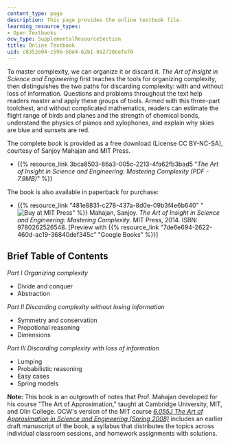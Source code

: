```yaml
---
content_type: page
description: This page provides the online textbook file.
learning_resource_types:
- Open Textbooks
ocw_type: SupplementalResourceSection
title: Online Textbook
uid: c8352e04-c596-50e4-62b1-0a2738eefa70
---
```


To master complexity, we can organize it or discard it. _The Art of Insight in Science and Engineering_ first teaches the tools for organizing complexity, then distinguishes the two paths for discarding complexity: with and without loss of information. Questions and problems throughout the text help readers master and apply these groups of tools. Armed with this three-part toolchest, and without complicated mathematics, readers can estimate the flight range of birds and planes and the strength of chemical bonds, understand the physics of pianos and xylophones, and explain why skies are blue and sunsets are red.

The complete book is provided as a free download (License CC BY-NC-SA), courtesy of Sanjoy Mahajan and MIT Press.

*   {{% resource_link 3bca8503-86a3-005c-2213-4fa62fb3bad5 "_The Art of Insight in Science and Engineering: Mastering Complexity (PDF - 7.9MB)_" %}}

The book is also available in paperback for purchase:

*   {{% resource_link "481e8831-c278-437a-8d0e-09b3f4e6b640" "![Buy at MIT Press](/images/mp_logo.gif)" %}} Mahajan, Sanjoy. _The Art of Insight in Science and Engineering: Mastering Complexity_. MIT Press, 2014. ISBN: 9780262526548. \[Preview with {{% resource_link "7de6e694-2622-460d-ac19-36840def345c" "Google Books" %}}\]

Brief Table of Contents
-----------------------

_Part I Organizing complexity_

*   Divide and conquer
*   Abstraction

_Part II Discarding complexity without losing information_

*   Symmetry and conservation
*   Propotional reasoning
*   Dimensions

_Part III Discarding complexity with loss of information_

*   Lumping
*   Probabilistic reasoning
*   Easy cases
*   Spring models

**Note:** This book is an outgrowth of notes that Prof. Mahajan developed for his course "The Art of Approximation," taught at Cambridge University, MIT, and Olin College. OCW's version of the MIT course [_6.055J The Art of Approximation in Science and Engineering (Spring 2008)_](/courses/6-055j-the-art-of-approximation-in-science-and-engineering-spring-2008) includes an earlier draft manuscript of the book, a syllabus that distributes the topics across individual classroom sessions, and homework assignments with solutions.